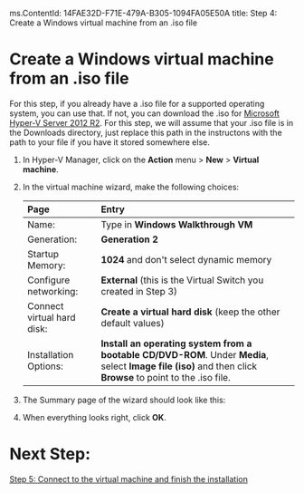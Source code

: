 ms.ContentId: 14FAE32D-F71E-479A-B305-1094FA05E50A
title: Step 4: Create a Windows virtual machine from an .iso file

# Create a Windows virtual machine from an .iso file #

For this step, if you already have a .iso file for a supported operating system, you can use that. If not, you can download the .iso for [Microsoft Hyper-V Server 2012 R2](http://www.microsoft.com/en-us/evalcenter/evaluate-hyper-v-server-2012-r2). For this step, we will assume that your .iso file is in the Downloads directory, just replace this path in the instructons with the path to your file if you have it stored somewhere else.

1. In Hyper-V Manager, click on the **Action** menu > **New** > **Virtual machine**. 
2. In the virtual machine wizard, make the following choices:

	| **Page** | **Entry** |
	|:-----|:-----|
	|Name:						|Type in **Windows Walkthrough VM** 										|
	|Generation: 				|**Generation 2** 													|
	|Startup Memory:			|**1024** and don't select dynamic memory 							|
	|Configure networking: 		|**External** (this is the Virtual Switch you created in Step 3)	|
	|Connect virtual hard disk: |**Create a virtual hard disk** (keep the other default values) 	|
	|Installation Options:		|**Install an operating system from a bootable CD/DVD-ROM**. Under **Media**, select **Image file (iso)** and then click **Browse** to point to the .iso file. 			|

3. The Summary page of the wizard should look like this:
	
	<!-- need screenshot -->
4. When everything looks right, click **OK**. 

# Next Step: #
[Step 5: Connect to the virtual machine and finish the installation](step5.md)